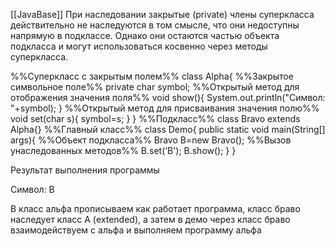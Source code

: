 [[JavaBase]]
При наследовании закрытые (private) члены суперкласса действительно не наследуются в том смысле, что они недоступны напрямую в подклассе. Однако они остаются частью объекта подкласса и могут использоваться косвенно через методы суперкласса.

%%Суперкласс с закрытым полем%%
class Alpha{
%%Закрытое символьное поле%%
	private char symbol;
%%Открытый метод для отображения значения поля%%
	void show(){
		System.out.println("Символ: "+symbol);
	}
%%Открытый метод для присваивания значения полю%%
	void set(char s){
		symbol=s;
	}
}
%%Подкласс%%
class Bravo extends Alpha{}
%%Главный класс%%
class Demo{
	public static void main(String[] args){
%%Объект подкласса%%
		Bravo B=new Bravo();
%%Вызов унаследованных методов%%
		B.set(‘B');
		B.show();
	} 
}

Результат выполнения программы

Символ: B

В класс альфа прописываем как работает программа, класс браво наследует класс А (extended), а затем в демо через класс браво взаимодействуем с альфа и выполняем программу альфа
